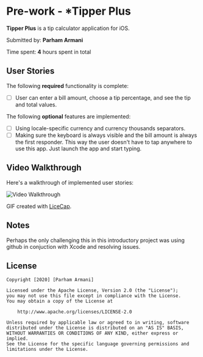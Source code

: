 # Pre-work - *Tipper Plus

**Tipper Plus** is a tip calculator application for iOS.

Submitted by: **Parham Armani**

Time spent: **4** hours spent in total

## User Stories

The following **required** functionality is complete:

* [ ] User can enter a bill amount, choose a tip percentage, and see the tip and total values.

The following **optional** features are implemented:
* [ ] Using locale-specific currency and currency thousands separators.
* [ ] Making sure the keyboard is always visible and the bill amount is always the first responder. This way the user doesn't have to tap anywhere to use this app. Just launch the app and start typing.

## Video Walkthrough 

Here's a walkthrough of implemented user stories:

<img src='http://g.recordit.co/stzSTNZVdc.gif' title='Video Walkthrough' width='' alt='Video Walkthrough' />

GIF created with [LiceCap](http://www.cockos.com/licecap/).

## Notes
Perhaps the only challenging this in this introductory project was using github in conjuction with Xcode and resolving issues.

## License

    Copyright [2020] [Parham Armani]

    Licensed under the Apache License, Version 2.0 (the "License");
    you may not use this file except in compliance with the License.
    You may obtain a copy of the License at

        http://www.apache.org/licenses/LICENSE-2.0

    Unless required by applicable law or agreed to in writing, software
    distributed under the License is distributed on an "AS IS" BASIS,
    WITHOUT WARRANTIES OR CONDITIONS OF ANY KIND, either express or implied.
    See the License for the specific language governing permissions and
    limitations under the License.

